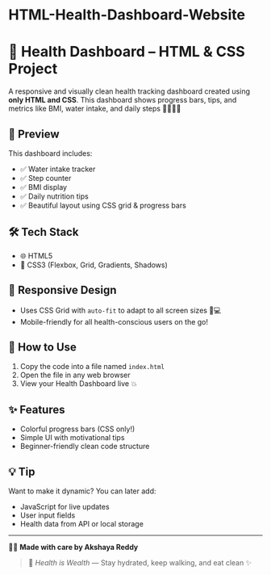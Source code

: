# HTML-Health-Dashboard-Website
# 🏥 Health Dashboard – HTML & CSS Project

A responsive and visually clean health tracking dashboard created using **only HTML and CSS**. This dashboard shows progress bars, tips, and metrics like BMI, water intake, and daily steps 🚶‍♀️💧🍎

## 📸 Preview
This dashboard includes:
- ✅ Water intake tracker
- ✅ Step counter
- ✅ BMI display
- ✅ Daily nutrition tips
- ✅ Beautiful layout using CSS grid & progress bars

## 🛠️ Tech Stack
- 🌐 HTML5
- 🎨 CSS3 (Flexbox, Grid, Gradients, Shadows)

## 📱 Responsive Design
- Uses CSS Grid with `auto-fit` to adapt to all screen sizes 📱💻
- Mobile-friendly for all health-conscious users on the go!

## 🔧 How to Use
1. Copy the code into a file named `index.html`
2. Open the file in any web browser
3. View your Health Dashboard live 💥

## ✨ Features
- Colorful progress bars (CSS only!)
- Simple UI with motivational tips
- Beginner-friendly clean code structure

## 💡 Tip
Want to make it dynamic? You can later add:
- JavaScript for live updates
- User input fields
- Health data from API or local storage

---

👩‍💻 **Made with care by Akshaya Reddy**
> 💪 *Health is Wealth* — Stay hydrated, keep walking, and eat clean ✨
